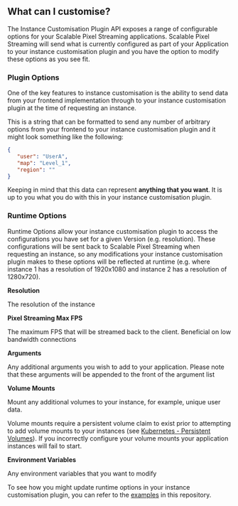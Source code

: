## What can I customise?
The Instance Customisation Plugin API exposes a range of configurable options for your Scalable Pixel Streaming applications. Scalable Pixel Streaming will send what is currently configured as part of your Application to your instance customisation plugin and you have the option to modify these options as you see fit.

### Plugin Options
One of the key features to instance customisation is the ability to send data from your frontend implementation through to your instance customisation plugin at the time of requesting an instance.

This is a string that can be formatted to send any number of arbitrary options from your frontend to your instance customisation plugin and it might look something like the following:

```json
{
   "user": "UserA",
   "map": "Level_1",
   "region": ""
}
```

Keeping in mind that this data can represent **anything that you want**. It is up to you what you do with this in your instance customisation plugin.

### Runtime Options
Runtime Options allow your instance customisation plugin to access the configurations you have set for a given Version (e.g. resolution). These configurations will be sent back to Scalable Pixel Streaming when requesting an instance, so any modifications your instance customisation plugin makes to these options will be reflected at runtime (e.g. where instance 1 has a resolution of 1920x1080 and instance 2 has a resolution of 1280x720).

**Resolution**

The resolution of the instance

**Pixel Streaming Max FPS**

The maximum FPS that will be streamed back to the client. Beneficial on low bandwidth connections

**Arguments**

Any additional arguments you wish to add to your application. Please note that these arguments will be appended to the front of the argument list

**Volume Mounts**

Mount any additional volumes to your instance, for example, unique user data. 

Volume mounts require a persistent volume claim to exist prior to attempting to add volume mounts to your instances (see [Kubernetes - Persistent Volumes](https://kubernetes.io/docs/concepts/storage/persistent-volumes/)). If you incorrectly configure your volume mounts your application instances will fail to start.

**Environment Variables**

Any environment variables that you want to modify

To see how you might update runtime options in your instance customisation plugin, you can refer to the [examples](../../examples/golang/instance-customisation-plugin) in this repository.